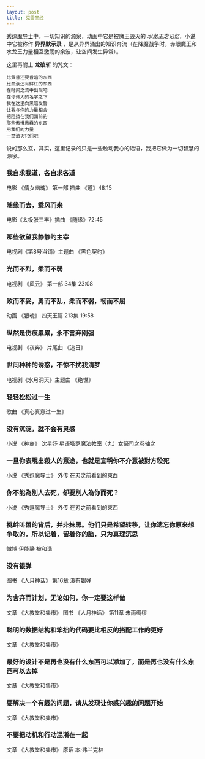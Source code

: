 ```yaml
---
layout: post
title: 克雷圣经
---
```


[秀逗魔导士](http://zh.wikipedia.org/wiki/%E7%A7%80%E9%80%97%E9%AD%94%E5%AF%BC%E5%A3%AB)中，一切知识的源泉，动画中它是被魔王毁灭的 *水龙王之记忆*，小说中它被称作 **异界默示录** ，是从异界涌出的知识奔流（在降魔战争时，赤眼魔王和水龙王力量相互激荡的余波，让空间发生异常）。

这里再附上 **龙破斩** 的咒文：

    比黄昏还要昏暗的东西
    比血液还有鲜红的东西
    在时间之流中出现吧
    在你伟大的名字之下
    我在这里向黑暗发誓
    让我与你的力量相合
    把阻挡在我们面前的
    那些傲慢愚蠢的东西
    用我们的力量
    一举消灭它们吧

说的那么玄，其实，这里记录的只是一些触动我心的话语，我把它做为一切智慧的源泉。

### 我自求我道，各自求各道
电影 《倩女幽魂》 第一部 插曲 《道》48:15

### 随缘而去，乘风而来
电影《太极张三丰》插曲 《随缘》72:45

### 那些欲望我静静的主宰
电视剧《第8号当铺》主题曲 《黑色契约》

### 光而不烈，柔而不弱
电视剧 《风云》 第一部 34集 23:08

### 败而不妥，勇而不乱，柔而不弱，韧而不屈
动画 《银魂》 四天王篇 213集 19:58

### 纵然是伤痕累累，永不言弃刚强
电视剧 《夜奔》 片尾曲 《追日》

### 世间种种的诱惑，不惊不扰我清梦
电视剧《水月洞天》主题曲 《绝世》

### 轻轻松松过一生
歌曲 《真心真意过一生》

### 没有沉淀，就不会有灵感
小说 《神裔》 沈星妤 星语塔罗魔法教室（九）女祭司之卷轴之

### 一旦你表現出殺人的意途，也就是宣稱你不介意被對方殺死
小说 《秀逗魔导士》 外传 在刃之前看到的東西

### 你不能為別人去死，卻要別人為你而死？
小说 《秀逗魔导士》 外传 在刃之前看到的東西

### 挑衅叫嚣的背后，并非抹黑。他们只是希望转移，让你遗忘你原来想争取的，所以记着，留着你的脑，只为真理沉思
微博 伊能静 被和谐

### 没有银弹
图书 《人月神话》 第16章 没有银弹

### 为舍弃而计划，无论如何，你一定要这样做
文章 《大教堂和集市》 图书 《人月神话》 第11章 未雨绸缪

### 聪明的数据结构和笨拙的代码要比相反的搭配工作的更好
文章 《大教堂和集市》

### 最好的设计不是再也没有什么东西可以添加了，而是再也没有什么东西可以去掉
文章 《大教堂和集市》

### 要解决一个有趣的问题，请从发现让你感兴趣的问题开始
文章 《大教堂和集市》

### 不要把动机和行动混淆在一起
文章 《大教堂和集市》 原话 本·弗兰克林

